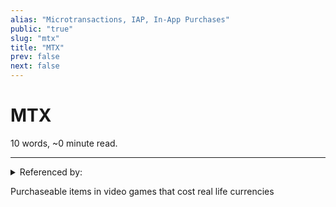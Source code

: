 ```yaml
---
alias: "Microtransactions, IAP, In-App Purchases"
public: "true"
slug: "mtx"
title: "MTX"
prev: false
next: false
---
```

<script setup>
import { data } from '../../git.data.ts';
import { useData } from 'vitepress';
const pageData = useData();
</script>
<h1 class="p-name">MTX</h1>
<p>10 words, ~0 minute read. <span v-html="data[`site/${pageData.page.value.relativePath}`]" /></p>
<hr/>

<details><summary>Referenced by:</summary><a href="/garden/premium-currency">Premium Currency</a><a href="/garden/video-game-monetization">Video Game Monetization</a></details>

Purchaseable items in video games that cost real life currencies